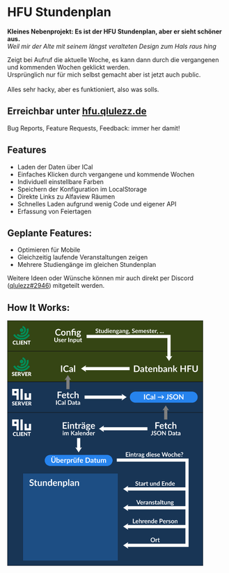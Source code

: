 # HFU Stundenplan
**Kleines Nebenprojekt: Es ist der HFU Stundenplan, aber er sieht schöner aus.**<br>
_Weil mir der Alte mit seinem längst veralteten Design zum Hals raus hing_

Zeigt bei Aufruf die aktuelle Woche, es kann dann durch die vergangenen und kommenden Wochen geklickt werden.<br>
Ursprünglich nur für mich selbst gemacht aber ist jetzt auch public.<br><br>
Alles sehr hacky, aber es funktioniert, also was solls.

## Erreichbar unter [hfu.qlulezz.de](https://hfu.qlulezz.de/)

Bug Reports, Feature Requests, Feedback: immer her damit!

## Features
- Laden der Daten über ICal
- Einfaches Klicken durch vergangene und kommende Wochen
- Individuell einstellbare Farben
- Speichern der Konfiguration im LocalStorage
- Direkte Links zu Alfaview Räumen
- Schnelles Laden aufgrund wenig Code und eigener API
- Erfassung von Feiertagen

## Geplante Features:
- Optimieren für Mobile
- Gleichzeitig laufende Veranstaltungen zeigen
- Mehrere Studiengänge im gleichen Stundenplan

Weitere Ideen oder Wünsche können mir auch direkt per Discord ([qlulezz#2946](https://discordapp.com/users/263272950700965888/)) mitgeteilt werden.

## How It Works:
<img src="./img/HowItWorks.svg" width="450" >
